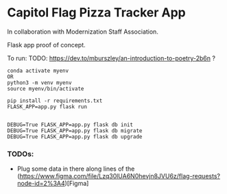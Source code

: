 # Capitol Flag Pizza Tracker App

In collaboration with Modernization Staff Association.

Flask app proof of concept.

To run:
TODO: https://dev.to/mburszley/an-introduction-to-poetry-2b6n ?
```
conda activate myenv
OR
python3 -m venv myenv
source myenv/bin/activate

pip install -r requirements.txt
FLASK_APP=app.py flask run


DEBUG=True FLASK_APP=app.py flask db init
DEBUG=True FLASK_APP=app.py flask db migrate
DEBUG=True FLASK_APP=app.py flask db upgrade
```

### TODOs:
* Plug some data in there along lines of the (https://www.figma.com/file/Lzq30lUA6N0hevjn8JVU6z/flag-requests?node-id=2%3A4)[Figma]
